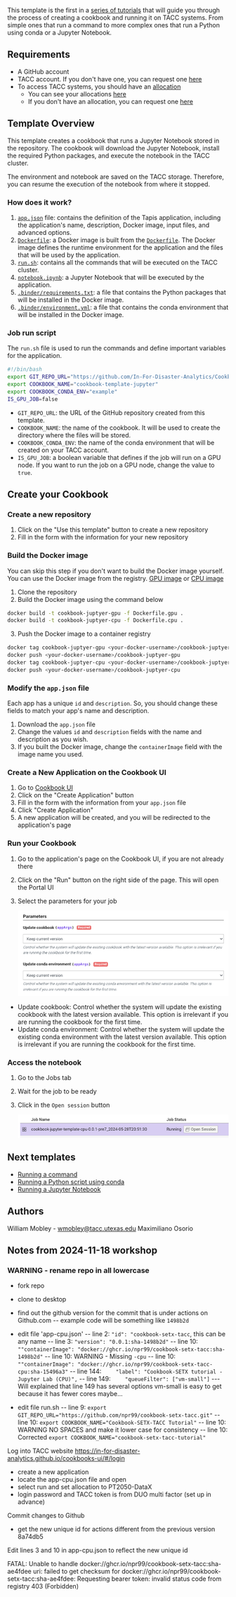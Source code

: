 This template is the first in a [series of tutorials](#next-tutorials) that will guide you through the process of creating a cookbook and running it on TACC systems. From simple ones that run a command to more complex ones that run a Python using conda or a Jupyter Notebook.

## Requirements

- A GitHub account
- TACC account. If you don't have one, you can request one [here](https://accounts.tacc.utexas.edu/register)
- To access TACC systems, you should have an [allocation](https://tacc.utexas.edu/use-tacc/allocations/)
  - You can see your allocations [here](https://ptdatax.tacc.utexas.edu/workbench/allocations/approved)
  - If you don't have an allocation, you can request one [here](https://portal.tacc.utexas.edu/allocation-request)

## Template Overview

This template creates a cookbook that runs a Jupyter Notebook stored in the repository. The cookbook will download the Jupyter Notebook, install the required Python packages, and execute the notebook in the TACC cluster.

The environment and notebook are saved on the TACC storage. Therefore, you can resume the execution of the notebook from where it stopped.

### How does it work?

1. [`app.json`](app.json) file: contains the definition of the Tapis application, including the application's name, description, Docker image, input files, and advanced options.
2. [`Dockerfile`](Dockerfile): a Docker image is built from the [`Dockerfile`](./Dockerfile). The Docker image defines the runtime environment for the application and the files that will be used by the application.
3. [`run.sh`](run.sh): contains all the commands that will be executed on the TACC cluster.
4. [`notebook.ipynb`](notebook.ipynb): a Jupyter Notebook that will be executed by the application.
5. [`.binder/requirements.txt`](requirements.txt): a file that contains the Python packages that will be installed in the Docker image.
6. [`.binder/environment.yml`](environment.yml): a file that contains the conda environment that will be installed in the Docker image.

### Job run script

The `run.sh` file is used to run the commands and define important variables for the application.

```bash
#!/bin/bash
export GIT_REPO_URL="https://github.com/In-For-Disaster-Analytics/Cookbook-Jupyter-Template.git"
export COOKBOOK_NAME="cookbook-template-jupyter"
export COOKBOOK_CONDA_ENV="example"
IS_GPU_JOB=false
```

- `GIT_REPO_URL`: the URL of the GitHub repository created from this template.
- `COOKBOOK_NAME`: the name of the cookbook. It will be used to create the directory where the files will be stored.
- `COOKBOOK_CONDA_ENV`: the name of the conda environment that will be created on your TACC account.
- `IS_GPU_JOB`: a boolean variable that defines if the job will run on a GPU node. If you want to run the job on a GPU node, change the value to `true`.

## Create your Cookbook

### Create a new repository

1. Click on the "Use this template" button to create a new repository
2. Fill in the form with the information for your new repository

### Build the Docker image

You can skip this step if you don't want to build the Docker image yourself. You can use the Docker image from the registry. [GPU image](https://github.com/orgs/In-For-Disaster-Analytics/packages/container/package/cookbook-jupyter-template-gpu)
or [CPU image](https://github.com/orgs/In-For-Disaster-Analytics/packages/container/package/cookbook-jupyter-template-cpu)

1. Clone the repository
2. Build the Docker image using the command below

```bash
docker build -t cookbook-juptyer-gpu -f Dockerfile.gpu .
docker build -t cookbook-juptyer-cpu -f Dockerfile.cpu .
```

3. Push the Docker image to a container registry

```bash
docker tag cookbook-juptyer-gpu <your-docker-username>/cookbook-juptyer-gpu
docker push <your-docker-username>/cookbook-juptyer-gpu
docker tag cookbook-juptyer-cpu <your-docker-username>/cookbook-juptyer-cpu
docker push <your-docker-username>/cookbook-juptyer-cpu
```

### Modify the `app.json` file

Each app has a unique `id` and `description`. So, you should change these fields to match your app's name and description.

1. Download the `app.json` file
2. Change the values `id` and `description` fields with the name and description as you wish.
3. If you built the Docker image, change the `containerImage` field with the image name you used.

### Create a New Application on the Cookbook UI

1. Go to [Cookbook UI](https://in-for-disaster-analytics.github.io/cookbooks-ui/#/apps)
2. Click on the "Create Application" button
3. Fill in the form with the information from your `app.json` file
4. Click "Create Application"
5. A new application will be created, and you will be redirected to the application's page

### Run your Cookbook

1. Go to the application's page on the Cookbook UI, if you are not already there
2. Click on the "Run" button on the right side of the page. This will open the Portal UI
3. Select the parameters for your job

   ![Select the parameters](images/parameters.png)

- Update cookbook: Control whether the system will update the existing cookbook with the latest version available. This option is irrelevant if you are running the cookbook for the first time.
- Update conda environment: Control whether the system will update the existing conda environment with the latest version available. This option is irrelevant if you are running the cookbook for the first time.

### Access the notebook

1. Go to the Jobs tab
2. Wait for the job to be ready
3. Click in the `Open session` button

   ![Select the parameters](images/open-session.png)

## Next templates

- [Running a command](https://github.com/In-For-Disaster-Analytics/Cookbook-Docker-Template)
- [Running a Python script using conda](https://github.com/In-For-Disaster-Analytics/Cookbook-Conda-Template)
- [Running a Jupyter Notebook](https://github.com/In-For-Disaster-Analytics/Cookbook-Jupyter-Template)

## Authors

William Mobley - wmobley@tacc.utexas.edu
Maximiliano Osorio


## Notes from 2024-11-18 workshop

### WARNING - rename repo in all lowercase

- fork repo
- clone to desktop
- find out the github version for the commit that is under actions on Github.com
-- example code will be something like `1498b2d`
- edit file 'app-cpu.json'
-- line 2: `"id": "cookbook-setx-tacc`, this can be any name
-- line 3: `"version": "0.0.1:sha-1498b2d"`
-- line 10: `""containerImage": "docker://ghcr.io/npr99/cookbook-setx-tacc:sha-1498b2d"`
-- line 10: WARNING - Missing `-cpu` 
-- line 10: `""containerImage": "docker://ghcr.io/npr99/cookbook-setx-tacc-cpu:sha-15496a3"`
-- line 144: `    "label": "Cookbook-SETX tutorial - Jupyter Lab (CPU)",`
-- line 149: `    "queueFilter": ["vm-small"]`
--- Will explained that line 149 has several options vm-small is easy to get because it has fewer cores maybe...

- edit file run.sh
-- line 9: `export GIT_REPO_URL="https://github.com/npr99/cookbook-setx-tacc.git"`
-- line 10: `export COOKBOOK_NAME="Cookbook-SETX-TACC Tutorial"`
-- line 10: WARNING NO SPACES and make it lower case for consistency
-- line 10: Corrected `export COOKBOOK_NAME="cookbook-setx-tacc-tutorial"`


Log into TACC website https://in-for-disaster-analytics.github.io/cookbooks-ui/#/login
- create a new application
- locate the app-cpu.json file and open
- select run and set allocation to PT2050-DataX
- login password and TACC token is from DUO multi factor (set up in advance)

Commit changes to Github
- get the new unique id for actions different from the previous version 8a74db5

Edit lines 3 and 10 in app-cpu.json to reflect the new unique id

FATAL:   Unable to handle docker://ghcr.io/npr99/cookbook-setx-tacc:sha-ae4fdee uri: failed to get checksum for docker://ghcr.io/npr99/cookbook-setx-tacc:sha-ae4fdee: Requesting bearer token: invalid status code from registry 403 (Forbidden)
